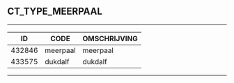 ## CT_TYPE_MEERPAAL

***

|ID                              	|CODE          	|OMSCHRIJVING|
|------                          	|----          	|-----    |
|432846|meerpaal|meerpaal|
|433575|dukdalf|dukdalf|


***
